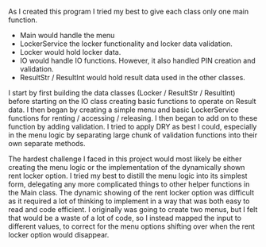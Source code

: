As I created this program I tried my best to give each class only one main function.
* Main would handle the menu
* LockerService the locker functionality and locker data validation.
* Locker would hold locker data.
* IO would handle IO functions. However, it also handled PIN creation and validation.
* ResultStr / ResultInt would hold result data used in the other classes.

I start by first building the data classes (Locker / ResultStr / ResultInt) before starting on
the IO class creating basic functions to operate on Result data. I then began by creating a simple menu and basic LockerService functions
for renting / accessing / releasing. I then began to add on to these function by adding validation. I tried to apply DRY as best I could, especially in the menu
logic by separating large chunk of validation functions into their own separate methods.

The hardest challenge I faced in this project would most likely be either creating the menu logic or the implementation 
of the dynamically shown rent locker option. I tried my best to distill the menu logic into its simplest form, delegating any more complicated
things to other helper functions in the Main class. The dynamic showing of the rent locker option was difficult as it required a lot of thinking to implement in a way that was both easy to read and code efficient.
I originally was going to create two menus, but I felt that would be a waste of a lot of code, so I instead mapped the input to different values, to correct for the menu options shifting over when the
rent locker option would disappear.

